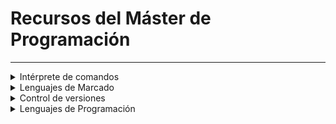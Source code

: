 # Recursos del Máster de Programación
***
<details> 
<summary>Intérprete de comandos</summary>

***
***

## Bash

Bash (Bourne Again Shell) es un intérprete de comandos que se usa comúnmente en sistemas operativos Unix y Linux. Es una versión mejorada del shell original de Unix (el Bourne Shell) y proporciona una interfaz de línea de comandos para interactuar con el sistema operativo, ejecutar comandos, y escribir scripts para automatizar tareas.

### Documetación oficial de Bash
[Bash reference manual](https://www.gnu.org/software/bash/manual/bash.html)

[Advanced Bash Scripting Guide](https://tldp.org/LDP/abs/html/)

</details>

<details> 
<summary>Lenguajes de Marcado </summary>

***
***

## Markdown

Markdown es un lenguaje de marcado ligero que permite a los usuarios crear y formatear texto utilizando una sintaxis simple y fácil de leer. Fue creado por John Gruber en 2004 y se ha convertido en uno de los lenguajes de marcado más populares para la creación de documentos en línea.

### Documentación oficial de Markdown
[Sintaxis básica](https://www.markdownguide.org/basic-syntax/)

[Sintaxis extendida](https://www.markdownguide.org/extended-syntax/)

[Cheat Sheet](https://www.markdownguide.org/cheat-sheet/)

***
***

## Markdown en GitHub

GitHub utiliza una variante de Markdown llamada GitHub Flavored Markdown (GFM). GFM incluye todas las características básicas de Markdown, pero también agrega algunas funcionalidades adicionales específicas para GitHub, como la creación de tablas, listas de tareas y la integración de emojis 👽.

### Documentación Oficial de GFM
[Sintaxis básica](https://docs.github.com/en/get-started/writing-on-github/getting-started-with-writing-and-formatting-on-github/basic-writing-and-formatting-syntax)

[Sintaxis avanzada](https://docs.github.com/en/get-started/writing-on-github/getting-started-with-writing-and-formatting-on-github/basic-writing-and-formatting-syntax)

</details>

<details> 
<summary> Control de versiones</summary>

***
***

## Git

Git es un sistema de control de versiones distribuido que permite a los desarrolladores rastrear cambios en el código fuente durante el desarrollo de software. Fue creado por Linus Torvalds en 2005 y es ampliamente utilizado para gestionar proyectos de software de manera eficiente.

### Documentación Oficial de Git
[Referencia](https://git-scm.com/docs)

[Cheat Sheet en español](https://training.github.com/downloads/es_ES/github-git-cheat-sheet.pdf)

[Cheat Sheet Visual](https://ndpsoftware.com/git-cheatsheet.html#loc=index;)

***
***

## Git en GitHub

GitHub utiliza Git como su sistema de control de versiones subyacente, pero también ofrece algunas funcionalidades adicionales y una interfaz de usuario amigable para facilitar el trabajo con Git.

### Documentación oficial de GitHub
[Guía de inicio básico](https://docs.github.com/es/get-started/start-your-journey)

</details>

<details> 
<summary>Lenguajes de Programación </summary>

***
***

## C

C es un lenguaje de programación de propósito general que fue desarrollado en los años 1970 por Dennis Ritchie en los Laboratorios Bell. Es ampliamente utilizado en el desarrollo de sistemas operativos, aplicaciones de sistemas, y software embebido debido a su eficiencia y control de bajo nivel sobre el hardware.

### Características principales

- Es un lenguaje compilado, lo que permite un alto rendimiento y eficiencia en tiempo de ejecución.

- Puede ser compilado y ejecutado en muchas plataformas diferentes.

- Permite una gran manipulación de memoria y acceso directo al hardware.

- Proporciona una rica biblioteca estándar para realizar tareas comunes.

### Documentación de C
[The GNU C Library Reference Manual](https://sourceware.org/glibc/manual/2.40/pdf/libc.pdf)


***
***

## Python

CPython es la implementación de referencia del lenguaje de programación Python. Escrito en C, CPython es la versión de Python más comúnmente utilizada y la que se descarga desde [python.org](https://www.python.org/downloads/). Cuando la mayoría de la gente habla de "Python", generalmente se están refiriendo a CPython.

Es mantenida por la [Python Software Foundation (PSF)](https://www.python.org/psf-landing/), la organización sin fines de lucro dedicada a promover y apoyar el desarrollo de Python y su comunidad.

### Características principales

- Python está diseñado para ser fácil de leer y escribir, lo que lo convierte en un excelente lenguaje para principiantes.

- Permite escribir menos líneas de código en comparación con otros lenguajes como Java o C++.

- Se puede ejecutar en un modo interactivo, REPL (Read-Eval-Print Loop), lo que facilita la experimentación y el desarrollo rápido.

- El mismo código Python puede ejecutarse en diferentes plataformas sin necesidad de modificaciones significativas.

- Las variables no requieren una declaración de tipo explícita, lo que permite una programación más rápida y flexible.

- Los tipos de datos se asignan en tiempo de ejecución.

- Permite la programación estructurada, orientada a objetos y funcional.

- Puede integrarse fácilmente con C, C++, y otros lenguajes, permitiendo extender sus capacidades.

- Incluye una amplia gama de módulos y paquetes para tareas comunes como manejo de archivos, conexiones de red, manipulación de datos, y más.

- Existe una gran cantidad de bibliotecas de terceros disponibles para casi cualquier necesidad.



### Documentación oficial de Python
[Python - Documentación (V. 3.13.0 español)](https://docs.python.org/es/3.13/)

</details>